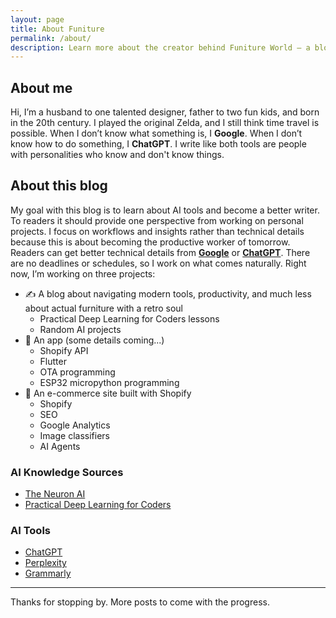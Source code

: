 ```yaml
---
layout: page
title: About Funiture
permalink: /about/
description: Learn more about the creator behind Funiture World – a blog about becoming the productive worker of tomorrow.
---
```


## About me
Hi, I’m a husband to one talented designer, father to two fun kids, and born in the 20th century. I played the original Zelda, and I still think time travel is possible. 
When I don’t know what something is, I **Google**. When I don’t know how to do something, I **ChatGPT**. I write like both tools are people with personalities who know and don't know things.

## About this blog
My goal with this blog is to learn about AI tools and become a better writer. To readers it should provide one perspective from working on personal projects. I focus on workflows and insights rather than technical details because this is about becoming the productive worker of tomorrow. Readers can get better technical details from **[Google](https://google.com?q=what%20are%20the%20technical%20details)** or **[ChatGPT](https://chatgpt.com/?prompt=summarize%20chatgpt%20in%20two%20paragraphs)**.
There are no deadlines or schedules, so I work on what comes naturally. Right now, I’m working on three projects:

- ✍️ A blog about navigating modern tools, productivity, and much less about actual furniture with a retro soul
    - Practical Deep Learning for Coders lessons
    - Random AI projects
- 📱 An app (some details coming...)  
    - Shopify API
    - Flutter
    - OTA programming
    - ESP32 micropython programming
- 🛒 An e-commerce site built with Shopify 
    - Shopify
    - SEO
    - Google Analytics
    - Image classifiers
    - AI Agents

### AI Knowledge Sources

- [The Neuron AI](https://www.theneuron.ai/courses/intro-to-chatgpt-training-course)
- [Practical Deep Learning for Coders](https://course.fast.ai/)

### AI Tools
- [ChatGPT](https://chatgpt.com/)
- [Perplexity](https://www.perplexity.ai/)
- [Grammarly](https://www.grammarly.com/)

---

Thanks for stopping by. More posts to come with the progress.
